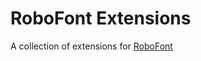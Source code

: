 RoboFont Extensions
===================

A collection of extensions for [RoboFont](http://robofont.com)


